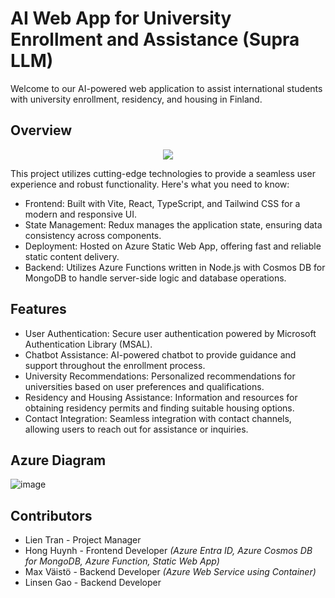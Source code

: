 # AI Web App for University Enrollment and Assistance (Supra LLM)

Welcome to our AI-powered web application to assist international students with university enrollment, residency, and housing in Finland.

## Overview
<p align="center">
  <a href="https://skillicons.dev">
    <img src="https://skillicons.dev/icons?i=azure,vite,react,ts,nodejs,tailwind,redux,mongodb,python,fastapi" />
  </a>
</p>

This project utilizes cutting-edge technologies to provide a seamless user experience and robust functionality. Here's what you need to know:

- Frontend: Built with Vite, React, TypeScript, and Tailwind CSS for a modern and responsive UI.
- State Management: Redux manages the application state, ensuring data consistency across components.
- Deployment: Hosted on Azure Static Web App, offering fast and reliable static content delivery.
- Backend: Utilizes Azure Functions written in Node.js with Cosmos DB for MongoDB to handle server-side logic and database operations.

## Features

- User Authentication: Secure user authentication powered by Microsoft Authentication Library (MSAL).
- Chatbot Assistance: AI-powered chatbot to provide guidance and support throughout the enrollment process.
- University Recommendations: Personalized recommendations for universities based on user preferences and qualifications.
- Residency and Housing Assistance: Information and resources for obtaining residency permits and finding suitable housing options.
- Contact Integration: Seamless integration with contact channels, allowing users to reach out for assistance or inquiries.

## Azure Diagram
![image](https://github.com/Super-LLM/fastapi-chatbot/assets/44105063/15b24cd4-4798-471b-a3c5-aab88339555b)


## Contributors
- Lien Tran - Project Manager
- Hong Huynh - Frontend Developer *(Azure Entra ID, Azure Cosmos DB for MongoDB, Azure Function, Static Web App)*
- Max Väistö - Backend Developer *(Azure Web Service using Container)*
- Linsen Gao - Backend Developer
